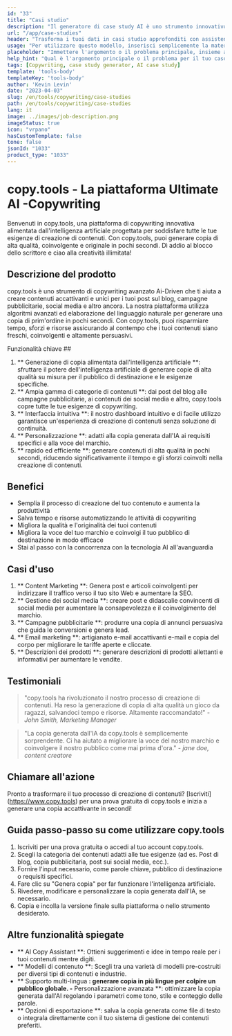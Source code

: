 ```yaml
---
id: "33"
title: "Casi studio"
description: "Il generatore di case study AI è uno strumento innovativo che utilizza l'intelligenza artificiale per creare casi studio convincenti.  Questo potente strumento ti aiuta a generare casi studio ben strutturati, coinvolgenti e informativi in ​​base ai dati forniti e ai punti chiave, risparmiando tempo e sforzi nel processo."
url: "/app/case-studies"
header: "Trasforma i tuoi dati in casi studio approfonditi con assistenza all'intelligenza artificiale."
usage: "Per utilizzare questo modello, inserisci semplicemente la materia principale del caso di studio, i punti chiave e tutti i dati o le statistiche pertinenti.  Questo strumento genererà un caso di studio ben strutturato, accattivante e informativo in base al tuo contributo."
placeholder: "Immettere l'argomento o il problema principale, insieme ai punti chiave e ai dati che si desidera includere nel caso di studio, ad esempio: \ n \ nmain Oggetto: Miglioramento della soddisfazione del cliente in un negozio al dettaglio \ n \ nkey punti: \ n \ n1.  Identificazione dei punti deboli del cliente \ N2.  Implementazione di soluzioni efficaci \ n3.  Valutazione dell'impatto delle modifiche \ n \ ndata: aumento della valutazione media della soddisfazione del cliente da 3,5 a 4,2 \ n \ nkeywords: vendita al dettaglio, soddisfazione del cliente, miglioramento"
help_hint: "Qual è l'argomento principale o il problema per il tuo caso di studio?  Fornisci punti chiave, dati o statistiche che desideri includere e creeremo un case study completo in base al tuo contributo."
tags: [Copywriting, case study generator, AI case study]
template: 'tools-body'
templateKey: 'tools-body'
author: 'Kevin Levin'
date: "2023-04-03"
slug: /en/tools/copywriting/case-studies
path: /en/tools/copywriting/case-studies
lang: it
image: ../images/job-description.png
imageStatus: true
icon: "vrpano"
hasCustomTemplate: false
tone: false
jsonId: "1033"
product_type: "1033"
---
```

# copy.tools - La piattaforma Ultimate AI -Copywriting

Benvenuti in copy.tools, una piattaforma di copywriting innovativa alimentata dall'intelligenza artificiale progettata per soddisfare tutte le tue esigenze di creazione di contenuti.  Con copy.tools, puoi generare copia di alta qualità, coinvolgente e originale in pochi secondi.  Dì addio al blocco dello scrittore e ciao alla creatività illimitata!

## Descrizione del prodotto

copy.tools è uno strumento di copywriting avanzato Ai-Driven che ti aiuta a creare contenuti accattivanti e unici per i tuoi post sul blog, campagne pubblicitarie, social media e altro ancora.  La nostra piattaforma utilizza algoritmi avanzati ed elaborazione del linguaggio naturale per generare una copia di prim'ordine in pochi secondi.  Con copy.tools, puoi risparmiare tempo, sforzi e risorse assicurando al contempo che i tuoi contenuti siano freschi, coinvolgenti e altamente persuasivi.

Funzionalità chiave ##

1. ** Generazione di copia alimentata dall'intelligenza artificiale **: sfruttare il potere dell'intelligenza artificiale di generare copie di alta qualità su misura per il pubblico di destinazione e le esigenze specifiche.
 2. ** Ampia gamma di categorie di contenuti **: dai post del blog alle campagne pubblicitarie, ai contenuti dei social media e altro, copy.tools copre tutte le tue esigenze di copywriting.
 3. ** Interfaccia intuitiva **: il nostro dashboard intuitivo e di facile utilizzo garantisce un'esperienza di creazione di contenuti senza soluzione di continuità.
 4. ** Personalizzazione **: adatti alla copia generata dall'IA ai requisiti specifici e alla voce del marchio.
 5. ** rapido ed efficiente **: generare contenuti di alta qualità in pochi secondi, riducendo significativamente il tempo e gli sforzi coinvolti nella creazione di contenuti.

## Benefici

- Semplia il processo di creazione del tuo contenuto e aumenta la produttività
 - Salva tempo e risorse automatizzando le attività di copywriting
 - Migliora la qualità e l'originalità dei tuoi contenuti
 - Migliora la voce del tuo marchio e coinvolgi il tuo pubblico di destinazione in modo efficace
 - Stai al passo con la concorrenza con la tecnologia AI all'avanguardia

## Casi d'uso

1. ** Content Marketing **: Genera post e articoli coinvolgenti per indirizzare il traffico verso il tuo sito Web e aumentare la SEO.
 2. ** Gestione dei social media **: creare post e didascalie convincenti di social media per aumentare la consapevolezza e il coinvolgimento del marchio.
 3. ** Campagne pubblicitarie **: produrre una copia di annunci persuasiva che guida le conversioni e genera lead.
 4. ** Email marketing **: artigianato e-mail accattivanti e-mail e copia del corpo per migliorare le tariffe aperte e cliccate.
 5. ** Descrizioni dei prodotti **: generare descrizioni di prodotti allettanti e informativi per aumentare le vendite.

## Testimoniali

> "copy.tools ha rivoluzionato il nostro processo di creazione di contenuti. Ha reso la generazione di copia di alta qualità un gioco da ragazzi, salvandoci tempo e risorse. Altamente raccomandato!"  - _John Smith, Marketing Manager_

> "La copia generata dall'IA da copy.tools è semplicemente sorprendente. Ci ha aiutato a migliorare la voce del nostro marchio e coinvolgere il nostro pubblico come mai prima d'ora."  - _jane doe, content creatore_

## Chiamare all'azione

Pronto a trasformare il tuo processo di creazione di contenuti?  [Iscriviti] (https://www.copy.tools) per una prova gratuita di copy.tools e inizia a generare una copia accattivante in secondi!

## Guida passo-passo su come utilizzare copy.tools

1. Iscriviti per una prova gratuita o accedi al tuo account copy.tools.
 2. Scegli la categoria dei contenuti adatti alle tue esigenze (ad es. Post di blog, copia pubblicitaria, post sui social media, ecc.).
 3. Fornire l'input necessario, come parole chiave, pubblico di destinazione o requisiti specifici.
 4. Fare clic su "Genera copia" per far funzionare l'intelligenza artificiale.
 5. Rivedere, modificare e personalizzare la copia generata dall'IA, se necessario.
 6. Copia e incolla la versione finale sulla piattaforma o nello strumento desiderato.

## Altre funzionalità spiegate

- ** AI Copy Assistant **: Ottieni suggerimenti e idee in tempo reale per i tuoi contenuti mentre digiti.
 - ** Modelli di contenuto **: Scegli tra una varietà di modelli pre-costruiti per diversi tipi di contenuti e industrie.
 - ** Supporto multi-lingua **: generare copia in più lingue per colpire un pubblico globale.
 -** Personalizzazione avanzata **: ottimizzare la copia generata dall'AI regolando i parametri come tono, stile e conteggio delle parole.
 - ** Opzioni di esportazione **: salva la copia generata come file di testo o integrala direttamente con il tuo sistema di gestione dei contenuti preferiti.

